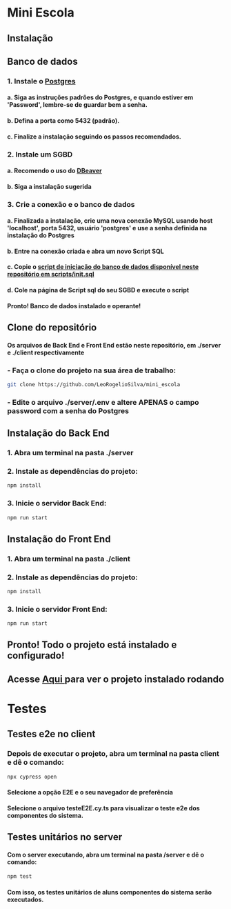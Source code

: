 # Mini Escola

## Instalação

## Banco de dados
### 1. Instale o <a href="https://www.postgresql.org/download/">Postgres</a>
#### a. Siga as instruções padrões do Postgres, e quando estiver em 'Password', lembre-se de guardar bem a senha.
#### b. Defina a porta como 5432 (padrão).
#### c. Finalize a instalação seguindo os passos recomendados.
### 2. Instale um SGBD
#### a. Recomendo o uso do <a href="https://dbeaver.io/download/">DBeaver</a>
#### b. Siga a instalação sugerida
### 3. Crie a conexão e o banco de dados
#### a. Finalizada a instalação, crie uma nova conexão MySQL usando host 'localhost', porta 5432, usuário 'postgres' e use a senha definida na instalação do Postgres
#### b. Entre na conexão criada e abra um novo Script SQL
#### c. Copie o <a href="https://github.com/LeoRogelioSilva/mini_escola/blob/main/scripts/init.sql"> script de iniciação do banco de dados disponível neste repositório em scripts/init.sql</a>
#### d. Cole na página de Script sql do seu SGBD e execute o script

#### Pronto! Banco de dados instalado e operante!

## Clone do repositório
#### Os arquivos de Back End e Front End estão neste repositório, em ./server e ./client respectivamente
### - Faça o clone do projeto na sua área de trabalho: 
``` bash
git clone https://github.com/LeoRogelioSilva/mini_escola
```

### - Edite o arquivo ./server/.env e altere APENAS o campo password com a senha do Postgres

## Instalação do Back End
### 1. Abra um terminal na pasta ./server
### 2. Instale as dependências do projeto:
```bash
npm install
```
### 3. Inicie o servidor Back End:
```bash
npm run start
```

## Instalação do Front End
### 1. Abra um terminal na pasta ./client
### 2. Instale as dependências do projeto:
```bash
npm install
```

### 3. Inicie o servidor Front End:
```bash
npm run start
```

## Pronto! Todo o projeto está instalado e configurado!
## Acesse <a href="http://127.0.0.1:4200/"> Aqui </a> para ver o projeto instalado rodando

# Testes
## Testes e2e no client
### Depois de executar o projeto, abra um terminal na pasta client e dê o comando:
``` bash
npx cypress open
```
#### Selecione a opção E2E e o seu navegador de preferência
#### Selecione o arquivo testeE2E.cy.ts para visualizar o teste e2e dos componentes do sistema.

## Testes unitários no server
#### Com o server executando, abra um terminal na pasta /server e dê o comando:
```bash
npm test
```
#### Com isso, os testes unitários de aluns componentes do sistema serão executados.

